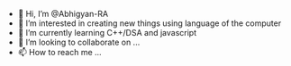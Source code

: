 - 👋 Hi, I’m @Abhigyan-RA
- 👀 I’m interested in creating new things using language of the computer
- 🌱 I’m currently learning C++/DSA and javascript
- 💞️ I’m looking to collaborate on ...
- 📫 How to reach me ...

<!---
Abhigyan-RA/Abhigyan-RA is a ✨ special ✨ repository because its `README.md` (this file) appears on your GitHub profile.
You can click the Preview link to take a look at your changes.
--->
